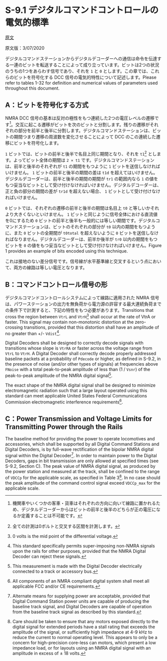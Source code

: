 # S-9.1 デジタルコマンドコントロールの電気的標準

[原文](https://www.nmra.org/sites/default/files/standards/sandrp/pdf/s-9.1_electrical_standards_2020.pdf)

原文版：3/07/2020

デジタルコマンドステーションからデジタルデコーダーへの通信は命令を伝達する一連のビットを転送することによって成り立っています。ビットは2つの状況のうちの1つをあらわす信号であり、それを `1` と `0` とします。この章では、これらのビットを符号化する DCC 信号の電気的特性について記述します。Please refer to tables 1-32 for definition and numerical values of parameters used throughout this document.

## A：ビットを符号化する方式

NMRA DCC 信号の基本は反対の極性をもつ連続した2つの電圧レベルの遷移です[^1]。交互に起こる遷移がビットを次のビットと分割します。残りの遷移がそれぞれの部分を前半と後半に分割します。デジタルコマンドステーションは、ビットの期間つまり遷移の周波数を変化させることによって DCC のこの連続した遷移にビットを符号化します。

 `1` ビットでは、ビットの前半と後半で名目上同じ期間となり、それを `t1`[^2] とします。よってビット全体の期間は `2 × t1` です。デジタルコマンドステーションは、前半と後半のそれぞれが `t1` の期間をもつように `1` ビットを送信しなければいけません。 `1` ビットの前半と後半の期間の差は `t1d` を超えてはいけません。デジタルデコーダーは、前半と後半の期間の期間が `tr1` の範囲内なら `1` の値をもつ妥当なビットとして受け付けなければいけません。デジタルデコーダーは、正と負の部分の期間の差が `tr1d` を超えない場合、 `1` ビットとして受け付けなければいけません。

 `0` ビットでは、それぞれの遷移の前半と後半の期間は名目上 `t0` と等しいかそれより大きくないといけません。 `1` ビットと同じように信号全体における直流値を0にするため `0` ビットの前半と後半も一般的には等しい期間です。デジタルコマンドステーションは、ビットのそれぞれの部分が `t0` 以内の期間をもつように、また `0` ビットの全期間が `t0total` を超えないように `0` ビットを送信しなければなりません。デジタルデコーダーは、前半か後半が `tr0` 以内の期間をもつビットを `0` の値をもつ妥当なビットとして受け付けなければいけません。Figure 1 provides an example of bits encoded using this technique.

これは接地のない差分信号です。信号線が水平基準線と交叉するという点において、両方の線路は等しい電圧となります。

## B：コマンドコントロール信号の形

デジタルコマンドコントロールシステムによって線路に適用された NMRA 信号は、パワーステーションの出力を無負荷から電力源の許容する最大連続負荷までの条件下で計測すると、下記の特性をもつ必要があります。Transitions that cross the region between `VtrL` and `VtrH`[^3] shall occur at the rate of VtrA or faster. This signal may contain non-monotonic distortion at the zero-crossing transitions, provided that this distortion shall have an amplitude of no greater
than +/- `Vdist`[^4].

Digital Decoders shall be designed to correctly decode signals with transitions whose slope is `VtrRA` or faster across the voltage range from `VtrL` to `VtrH`. A Digital Decoder shall correctly decode properly addressed baseline packets at a probability of `Pdecode` or higher, as defined in S-9.2, in the presence of noise (and/or other types of signals) at frequencies above `FNoise` with a total peak-to-peak amplitude of less than (1 / `Vsnr`) of the peak-to-peak amplitude of the NMRA digital signal[^5].

The exact shape of the NMRA digital signal shall be designed to minimize electromagnetic radiation such that a large layout operated using this standard can meet applicable United States Federal Communications Commission electromagnetic interference requirements[^6].

## C：Power Transmission and Voltage Limits for Transmitting Power through the Rails

The baseline method for providing the power to operate locomotives and accessories, which shall be supported by all Digital Command Stations and Digital Decoders, is by full-wave rectification of the bipolar NMRA digital signal within the Digital Decoder[^7]. In order to maintain power to the Digital Decoders, gaps in bit transmission are only allowed at specified times (see S-9.2, Section C). The peak value of NMRA digital signal, as produced by the power station and measured at the track, shall be confined to the range of `VDCCp` for the applicable scale, as specified in Table 3[^8]. In no case should the peak amplitude of the command control signal exceed `VDCCp_max` for the applicable scale.

[^1]: 機関車やいくつかの客車・貨車はそれぞれの方向に向いて線路に置かれるため、デジタルデコーダーからはビットの前半と後半のどちらが正の電圧になるか定義することは不可能です。

[^2]: 全ての計測は0ボルトと交叉する区間を計測します。

[^3]: 0 volts is the mid point of the differential voltage.

[^4]: This standard specifically permits super-imposing non-NMRA signals upon the rails for other purposes, provided that the NMRA Digital Decoder can reject these signals.

[^5]: This measurement is made with the Digital Decoder electrically connected to a track or accessory bus.

[^6]: All components of an NMRA compliant digital system shall meet all applicable FCC and/or CE requirements.

[^7]: Alternate means for supplying power are acceptable, provided that Digital Command Station power units are capable of producing the baseline track signal, and Digital Decoders are capable of operation from the baseline track signal as described by this standard.

[^8]: Care should be taken to ensure that any motors exposed directly to the digital signal for extended periods have a stall rating that exceeds the amplitude of the signal, or sufficiently high impedance at 4-9 kHz to reduce the current to normal operating level. This appears to only be a concern for high-precision core-less can motors, which present a low impedance load, or for layouts using an NMRA digital signal with an amplitude in excess of ± 18 volts.
